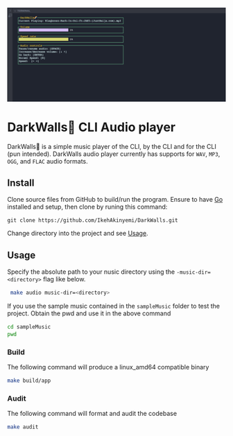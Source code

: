 
<p align="center">
  <img src="docs/img/hero.png" alt="DarkWalls🌈" width="700"/>
</p>

# DarkWalls🌈 CLI Audio player

DarkWalls🌈 is a simple music player of the CLI, by the CLI and for the CLI (pun intended). DarkWalls audio player currently has supports for `WAV`, `MP3`, `OGG`, and `FLAC` audio formats.

## Install
Clone source files from GitHub to build/run the program. Ensure to have [Go](https://go.dev/) installed and setup, then clone by runing this command:
```
git clone https://github.com/IkehAkinyemi/DarkWalls.git
```

Change directory into the project and see [Usage](#usage).

## Usage
Specify the absolute path to your nusic directory using the `-music-dir=<directory>` flag like below.

```sh
 make audio music-dir=<directory>
```
If you use the sample music contained in the `sampleMusic` folder to test the project. Obtain the pwd and use it in the above command

```sh
cd sampleMusic
pwd
```

### Build
The following command will produce a linux_amd64 compatible binary

```sh
make build/app
```

### Audit
The following command will format and audit the codebase

```sh
make audit
```

